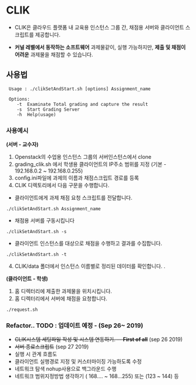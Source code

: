 # CLIK

* CLIK은 클라우드 플랫폼 내 교육용 인스턴스 그룹 간, 채점용 서버와 클라이언트 스크립트를 제공합니다.

* **커널 레벨에서 동작하는 소프트웨어** 과제물같이, 실행 가능하지만, **제출 및 채점이 어려운** 과제물을 채점할 수 있습니다.


## 사용법

```
 Usage : ./clikSetAndStart.sh [options] Assignment_name  

 Options:
	-t  Examinate Total grading and capture the result
  	-s  Start Grading Server
	-h  Help(usage)

```
### 사용예시

**(서버 - 교수자)**

1. Openstack의 수업용 인스턴스 그룹의 서버인스턴스에서 clone
2. grading_clik.sh 에서 학생용 클라이언트의 IP주소 범위를 지정 (기본 - 192.168.0.2 ~ 192.168.0.255)
3. config.ini파일에 과제의 이름과 채점스크립트 경로를 등록
4. CLIK 디렉토리에서 다음 구문을 수행합니다.


* 클라이언트에게 과제 채점 요청 스크립트를 전달합니다. 
```
./clikSetAndStart.sh Assignment_name
```

* 채점용 서버를 구동시킵니다 
```
./clikSetAndStart.sh -s
```
* 클라이언트 인스턴스를 대상으로 채점을 수행하고 결과를 수집합니다.
```
./clikSetAndStart.sh -t 
```
4. CLIK/data 폴더에서 인스턴스 이름별로 정리된 데이터를 확인합니다.
.


**(클라이언트 - 학생)**

1. 홈 디렉터리에 제출한 과제물을 위치시킵니다.
2. 홈 디렉터리에서 서버에 채점을 요청합니다.
```
./request.sh
```



### Refactor.. TODO : 업데이트 예정 - (Sep 26~  2019)

* ~~CLIK시스템 세팅파일 작성 및 시스템 연동하기. -- **First of all**~~ (sep 26 2019)
* ~~서버 종료스크립트~~ (sep 27 2019)
* 실행 시 관계 흐름도
* 클라이언트 실행경로 지정 및 커스터마이징 가능하도록 수정
* 네트워크 탐색 nohup사용으로 백그라운드 수행
* 네트워크 범위지정방법 생각하기 ( 168.... ~ 168...255) 또는 (123 ~ 144) 등
